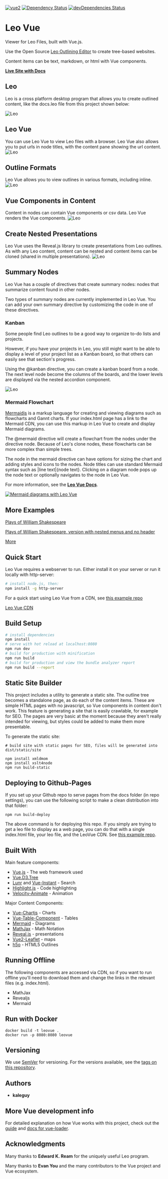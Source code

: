 [![vue2](https://img.shields.io/badge/vue-2.x-brightgreen.svg)](https://vuejs.org/)
[![Dependency Status](https://david-dm.org/kaleguy/leovue.svg)](https://david-dm.org/kaleguy/leovue)
[![devDependencies Status](https://david-dm.org/kaleguy/leovue/dev-status.svg)](https://david-dm.org/kaleguy/leovue?type=dev)

# Leo Vue

Viewer for Leo Files, built with Vue.js.

Use the Open Source [Leo Outlining Editor](http://leoeditor.com) to create tree-based websites.

Content items can be text, markdown, or html with Vue components.

**[Live Site with Docs](https://kaleguy.github.io/leovue/)**

## Leo
Leo is a cross platform desktop program that allows you to create outlined content, like the docs.leo file from this project shown below:

![Leo](https://kaleguy.github.io/leovue/screencasts/leo.gif)

## Leo Vue
You can use Leo Vue to view Leo files with a browser. Leo Vue also allows you to put urls in node titles, with the content pane showing the url content.
![Leo](https://kaleguy.github.io/leovue/screencasts/leovue.gif)

## Outline Formats
Leo Vue allows you to view outlines in various formats, including inline.
![Leo](https://kaleguy.github.io/leovue/screencasts/leovue-trees.gif)

## Vue Components in Content
Content in nodes can contain Vue components or csv data. Leo Vue renders the Vue components.
![Leo](https://kaleguy.github.io/leovue/screencasts/leovue-components.gif)

## Create Nested Presentations
Leo Vue uses the Reveal.js library to create presentations from Leo outlines. As with any Leo content, content can be nested and content items can be cloned (shared in multiple presentations).
![Leo](https://kaleguy.github.io/leovue/screencasts/leovue-presentations.gif)

## Summary Nodes

Leo Vue has a couple of directives that create summary nodes: nodes that summarize content found in other nodes.

Two types of summary nodes are currently implemented in Leo Vue. You can add your own summary directive by customizing the code in one of these directives.

### Kanban

Some people find Leo outlines to be a good way to organize to-do lists and projects.

However, if you have your projects in Leo, you still might want to be able to display a level of your project list as a Kanban board, so that others can easily see that section's progress.

Using the @kanban directive, you can create a kanban board from a node. The next level node become the columns of the boards, and the lower levels are displayed via the nested accordion component.


![Leo](https://kaleguy.github.io/leovue/screencasts/leovue-kanban.gif)

### Mermaid Flowchart

[Mermaidjs](https://mermaidjs.github.io/) is a markup language for creating and viewing diagrams such as flowcharts and Gannt charts. If your index.html page has a link to the Mermaid CDN, you can use this markup in Leo Vue to create and display Mermaid diagrams.

The @mermaid directive will create a flowchart from the nodes under the directive node. Because of Leo's clone nodes, these flowcharts can be more complex than simple trees.

The node in the mermaid directive can have options for sizing the chart and adding styles and icons to the nodes. Node titles can use standard Mermaid syntax such as |line text|{node text}. Clicking on a diagram node pops up the node text or optionally navigates to the node in Leo Vue.

For more information, see the
**[Leo Vue Docs](https://kaleguy.github.io/leovue/)**.

[![Mermaid diagrams with Leo Vue](https://kaleguy.github.io/leovue/screencasts/mermaid-leo.png)](https://youtu.be/vjJUkYGBIw0 "Mermaid diagrams with Leo Vue")

## More Examples

[Plays of William Shakespeare](https://kaleguy.github.io/leovue/examples/shakespeare/)

[Plays of William Shakespeare, version with nested menus and no header](https://kaleguy.github.io/leovue/examples/shakespeare_n/)

[More](https://kaleguy.github.io/leo-examples/)

## Quick Start

Leo Vue requires a webserver to run. Either install it on your server or run it locally with http-server:

``` bash
# install node.js, then:
npm install -g http-server

```

For a quick start using Leo Vue from a CDN, see [this example repo](https://kaleguy.github.io/leo-examples/)

[Leo Vue CDN](https://www.jsdelivr.com/package/npm/leo-vue)

## Build Setup

``` bash
# install dependencies
npm install
# serve with hot reload at localhost:8080
npm run dev
# build for production with minification
npm run build
# build for production and view the bundle analyzer report
npm run build --report

```

## Static Site Builder

This project includes a utility to generate a static site. The outline tree becomes a standalone page, as do each of the content items. These are simple HTML pages with no javascript, so Vue components in content don't work. This feature is generating a site that is easily crawlable, for example for SEO. The pages are very basic at the moment because they aren't really intended for viewing, but styles could be added to make them more presentable.

To generate the static site:

```
# build site with static pages for SEO, files will be generated into dist/static/site

npm install xmldmom
npm install xslt4node
npm run build-static

```

## Deploying to Github-Pages

If you set up your Github repo to serve pages from the docs folder (in repo settings), you can use the following script to make a clean distribution into that folder:

```
npm run build-deploy

```

The above command is for deploying this repo. If you simply are trying to get a leo file to display as a web page, you can do that with
a single index.html file, your leo file, and the LeoVue CDN. See [this example repo](https://kaleguy.github.io/leo-examples/).

## Built With

Main feature components:

* [Vue.js](https://vuejs.org/) - The web framework used
* [Vue.D3.Tree](https://github.com/David-Desmaisons/Vue.D3.tree)
* [Lunr](https://lunrjs.com/) and [Vue-Instant](https://github.com/santiblanko/vue-instant) - Search
* [Highlight.js](https://highlightjs.org/) - Code highlighting
* [Velocity-Animate](https://www.npmjs.com/package/velocity-animate) - Animation

Major Content Components:

* [Vue-Chartjs](https://github.com/apertureless/vue-chartjs) - Charts
* [Vue-Table-Component](https://github.com/spatie/vue-table-component) - Tables
* [Mermaid](https://mermaidjs.github.io/) - Diagrams
* [MathJax](https://www.mathjax.org/) - Math Notation
* [Reveal.js](https://revealjs.com/#/) - presentations
* [Vue2-Leaflet](https://github.com/KoRiGaN/Vue2Leaflet) - maps
* [h5o](https://www.npmjs.com/package/h5o) - HTML5 Outlines


## Running Offline

The following components are accessed via CDN, so if you want to run offline you'll need to download them and change the links in the relevant files (e.g. index.html).

* MathJax
* Revealjs
* Mermaid

## Run with Docker

```
docker build -t leovue .
docker run -p 8080:8080 leovue
```

## Versioning

We use [SemVer](http://semver.org/) for versioning. For the versions available, see the [tags on this repository](https://github.com/kaleguy/leovue/tags).

## Authors

* **kaleguy**

## More Vue development info

For detailed explanation on how Vue works with this project, check out the [guide](http://vuejs-templates.github.io/webpack/) and [docs for vue-loader](http://vuejs.github.io/vue-loader).

## Acknowledgments

Many thanks to **Edward K. Ream** for the uniquely useful Leo program.

Many thanks to **Evan You** and the many contributors to the Vue project and Vue ecosystem.
